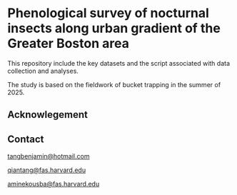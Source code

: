 # Phenological survey of nocturnal insects along urban gradient of the Greater Boston area


This repository include the key datasets and the script associated with data collection and analyses.

The study is based on the fieldwork of bucket trapping in the summer of 2025.



## Acknowlegement 



## Contact
tangbenjamin@hotmail.com

qiantang@fas.harvard.edu

aminekousba@fas.harvard.edu